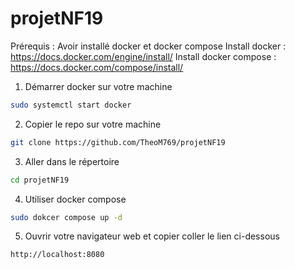 # projetNF19

Prérequis : Avoir installé docker et docker compose
Install docker : https://docs.docker.com/engine/install/
Install docker compose : https://docs.docker.com/compose/install/


1. Démarrer docker sur votre machine

```bash
sudo systemctl start docker
```

2. Copier le repo sur votre machine

```bash
git clone https://github.com/TheoM769/projetNF19
```
3. Aller dans le répertoire

```bash
cd projetNF19
```
4. Utiliser docker compose

```bash
sudo dokcer compose up -d
```
5. Ouvrir votre navigateur web et copier coller le lien ci-dessous

```bash
http://localhost:8080
```
